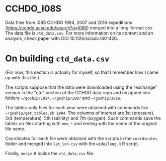 # CCHDO_I08S
Data files from I08S CCHDO 1994, 2007 and 2016 expeditions (https://cchdo.ucsd.edu/search?q=I08S)
merged into a long-format csv.
The data file is `ctd_data.csv`.
For more information on its content and an analysis,
check paper with DOI 10.1126/sciadv.1601426.

# On building `ctd_data.csv`
(For now, this section is actually for myself,
so that I remember how I came up with this file.)

The scripts suppose that the data were downloaded using the "exchange"
version in the "ctd" section of the CCHDO data repo and unzipped into folders
`~/goship/1994`, `~/goship/2007` and `~/goship/2016`.

The tables-only files for each year were obtained with commands like `~/goship/get_tables.sh 1994`.
The columns of interest are 1st (pressure), 3rd (temperature), 5th (salinity) and 7th (oxygen).
Such commands save the tables on files starting with `new_*` and ending with the name of the original file name.

Coordinates for each file were obtained with the scripts in the `coordinates`
folder and merged into `lat_lon.csv` with the `wide2long.R` R script.

Finally, `merge.R` builds the `ctd_data.csv` file.
